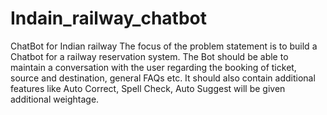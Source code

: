 # Indain_railway_chatbot
ChatBot for Indian railway
The focus of the problem statement is to build a Chatbot for a railway reservation system. The Bot should be able to maintain a conversation with the user regarding the booking of ticket, source and destination, general FAQs etc.
	It should also contain additional features like  Auto Correct, Spell Check, Auto Suggest will be given additional weightage.
